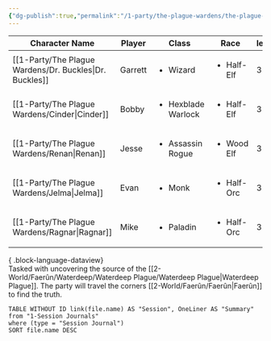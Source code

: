 ```yaml
---
{"dg-publish":true,"permalink":"/1-party/the-plague-wardens/the-plague-wardens/","tags":["gardenEntry"],"created":"2025-02-19T20:56:05.000-05:00","updated":"2025-02-24T19:52:31.185-05:00"}
---
```


| Character Name                                             | Player  | Class                              | Race                       | level |
| ---------------------------------------------------------- | ------- | ---------------------------------- | -------------------------- | ----- |
| [[1-Party/The Plague Wardens/Dr. Buckles\|Dr. Buckles]] | Garrett | <ul><li>Wizard</li></ul>           | <ul><li>Half-Elf</li></ul> | 3     |
| [[1-Party/The Plague Wardens/Cinder\|Cinder]]           | Bobby   | <ul><li>Hexblade Warlock</li></ul> | <ul><li>Half-Elf</li></ul> | 3     |
| [[1-Party/The Plague Wardens/Renan\|Renan]]             | Jesse   | <ul><li>Assassin Rogue</li></ul>   | <ul><li>Wood Elf</li></ul> | 3     |
| [[1-Party/The Plague Wardens/Jelma\|Jelma]]             | Evan    | <ul><li>Monk</li></ul>             | <ul><li>Half-Orc</li></ul> | 3     |
| [[1-Party/The Plague Wardens/Ragnar\|Ragnar]]           | Mike    | <ul><li>Paladin</li></ul>          | <ul><li>Half-Orc</li></ul> | 3     |

{ .block-language-dataview}
<br> 
Tasked with uncovering the source of the [[2-World/Faerûn/Waterdeep/Waterdeep Plague/Waterdeep Plague\|Waterdeep Plague]]. The party will travel the corners [[2-World/Faerûn/Faerûn\|Faerûn]] to find the truth.


```dataview
TABLE WITHOUT ID link(file.name) AS "Session", OneLiner AS "Summary"
from "1-Session Journals"
where (type = "Session Journal")
SORT file.name DESC